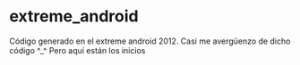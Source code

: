 # extreme_android
Código generado en el extreme android 2012. Casi me avergüenzo de dicho código ^_^ Pero aquí están los inicios 
